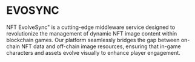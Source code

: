 # EVOSYNC
NFT EvolveSync" is a cutting-edge middleware service designed to revolutionize the management of dynamic NFT image content within blockchain games. Our platform seamlessly bridges the gap between on-chain NFT data and off-chain image resources, ensuring that in-game characters and assets evolve visually to enhance player engagement.
